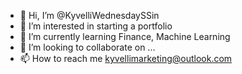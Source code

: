 - 👋 Hi, I’m @KyvelliWednesdaySSin
- 👀 I’m interested in starting a portfolio
- 🌱 I’m currently learning Finance, Machine Learning
- 💞️ I’m looking to collaborate on ...
- 📫 How to reach me kyvellimarketing@outlook.com

<!---
KyvelliWednesdaySSin/KyvelliWednesdaySSin is a ✨ special ✨ repository because its `README.md` (this file) appears on your GitHub profile.
You can click the Preview link to take a look at your changes.
--->
